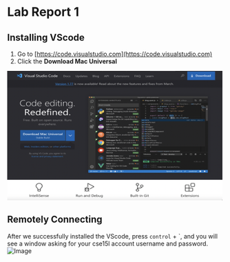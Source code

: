 # Lab Report 1

## Installing VScode
1. Go to [https://code.visualstudio.com](https://code.visualstudio.com)
2. Click the **Download Mac Universal**
<img src="lab1_img/vs.jpg" alt="Image" width="500" height="300">

## Remotely Connecting
After we successfully installed the VScode, press `control` + \`, and you will see a window asking for your cse15l account username and password. 
<img src="lab1_img/loginwindow.jpg" alt="Image" width="500" height="300">


